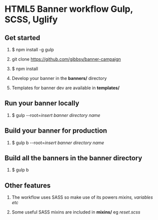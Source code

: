 # HTML5 Banner workflow Gulp, SCSS, Uglify

## Get started

1. $ npm install -g gulp

1. git clone https://github.com/gibbsy/banner-campaign 

1. $ npm install

1. Develop your banner in the **banners/** directory

1. Templates for banner dev are available in **templates/**

## Run your banner locally

1. $ gulp --root=*insert banner directory name*

## Build your banner for production

1. $ gulp b --root=*insert banner directory name*

## Build all the banners in the banner directory

1. $ gulp b

## Other features

1. The workflow uses SASS so make use of its powers *mixins, variables etc*

1. Some useful SASS mixins are included in **mixins/** eg *reset.scss*

